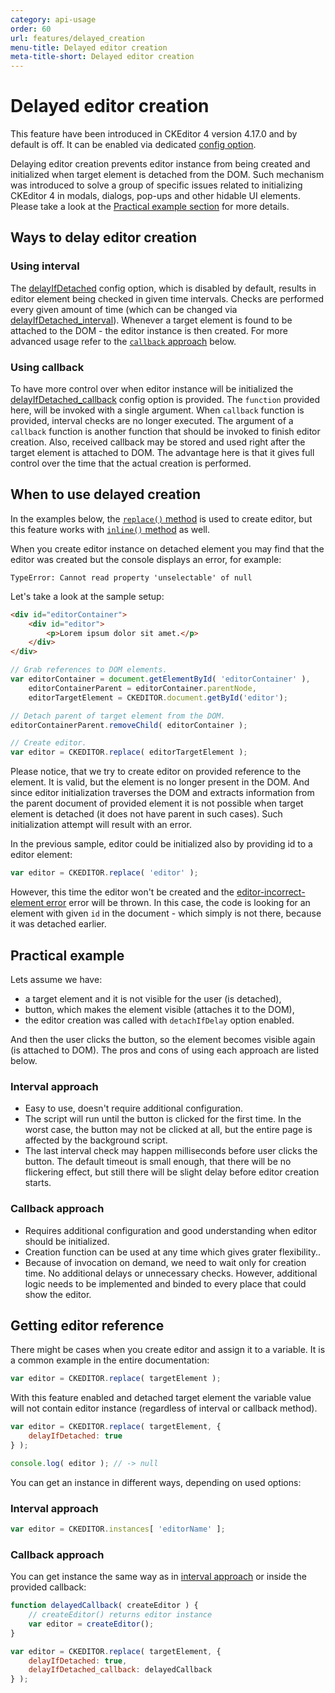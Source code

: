```yaml
---
category: api-usage
order: 60
url: features/delayed_creation
menu-title: Delayed editor creation
meta-title-short: Delayed editor creation
---
```

<!--
Copyright (c) 2003-2021, CKSource - Frederico Knabben. All rights reserved.
For licensing, see LICENSE.md.
-->

# Delayed editor creation

<info-box info="">This feature have been introduced in CKEditor 4 version 4.17.0 and by default is off. It can be enabled via dedicated [config option](../api/CKEDITOR_config.html#cfg-delayIfDetached).</info-box>

Delaying editor creation prevents editor instance from being created and initialized when target element is detached from the DOM. Such mechanism was introduced to solve a group of specific issues related to initializing CKEditor 4 in modals, dialogs, pop-ups and other hidable UI elements. Please take a look at the [Practical example section](#practical-example) for more details.

## Ways to delay editor creation

### Using interval

The [delayIfDetached](../api/CKEDITOR_config.html#cfg-delayIfDetached) config option, which is disabled by default, results in editor element being checked in given time intervals. Checks are performed every given amount of time (which can be changed via [delayIfDetached_interval](../api/CKEDITOR_config.html#cfg-delayIfDetached_interval)). Whenever a target element is found to be attached to the DOM - the editor instance is then created. For more advanced usage refer to the [`callback` approach](#using-callback) below.

### Using callback

To have more control over when editor instance will be initialized the [delayIfDetached_callback](../api/CKEDITOR_config.html#cfg-delayIfDetached_callback) config option is provided. The `function` provided here, will be invoked with a single argument. When `callback` function is provided, interval checks are no longer executed. The argument of a `callback` function is another function that should be invoked to finish editor creation. Also, received callback may be stored and used right after the target element is attached to DOM. The advantage here is that it gives full control over the time that the actual creation is performed.

## When to use delayed creation

<info-box info="">In the examples below, the [`replace()` method](../api/CKEDITOR.html#method-replace) is used to create editor, but this feature works with [`inline()` method](../api/CKEDITOR.html#method-inline) as well.</info-box>

When you create editor instance on detached element you may find that the editor was created but the console displays an error, for example:

```plain
TypeError: Cannot read property 'unselectable' of null
```

Let's take a look at the sample setup:

```html
<div id="editorContainer">
	<div id="editor">
		<p>Lorem ipsum dolor sit amet.</p>
	</div>
</div>
```

```js
// Grab references to DOM elements.
var editorContainer = document.getElementById( 'editorContainer' ),
	editorContainerParent = editorContainer.parentNode,
	editorTargetElement = CKEDITOR.document.getById('editor');

// Detach parent of target element from the DOM.
editorContainerParent.removeChild( editorContainer );

// Create editor.
var editor = CKEDITOR.replace( editorTargetElement );
```

Please notice, that we try to create editor on provided reference to the element. It is valid, but the element is no longer present in the DOM. And since editor initialization traverses the DOM and extracts information from the parent document of provided element it is not possible when target element is detached (it does not have parent in such cases). Such initialization attempt will result with an error.

In the previous sample, editor could be initialized also by providing id to a editor element:

```js
var editor = CKEDITOR.replace( 'editor' );
```

However, this time the editor won't be created and the [editor-incorrect-element error](https://ckeditor.com/docs/ckeditor4/latest/guide/dev_errors.html#editor-incorrect-element) error will be thrown. In this case, the code is looking for an element with given `id` in the document - which simply is not there, because it was detached earlier.

## Practical example

Lets assume we have:
- a target element and it is not visible for the user (is detached),
- button, which makes the element visible (attaches it to the DOM),
- the editor creation was called with `detachIfDelay` option enabled.

And then the user clicks the button, so the element becomes visible again (is attached to DOM). The pros and cons of using each approach are listed below.

### Interval approach

- Easy to use, doesn't require additional configuration.
- The script will run until the button is clicked for the first time. In the worst case, the button may not be clicked at all, but the entire page is affected by the background script.
- The last interval check may happen milliseconds before user clicks the button. The default timeout is small enough, that there will be no flickering effect, but still there will be slight delay before editor creation starts.

### Callback approach

- Requires additional configuration and good understanding when editor should be initialized.
- Creation function can be used at any time which gives grater flexibility..
- Because of invocation on demand, we need to wait only for creation time. No additional delays or unnecessary checks. However, additional logic needs to be implemented and binded to every place that could show the editor.

## Getting editor reference

There might be cases when you create editor and assign it to a variable. It is a common example in the entire documentation:

```js
var editor = CKEDITOR.replace( targetElement );
```

With this feature enabled and detached target element the variable value will not contain editor instance  (regardless of interval or callback method).

```js
var editor = CKEDITOR.replace( targetElement, {
	delayIfDetached: true
} );

console.log( editor ); // -> null
```

You can get an instance in different ways, depending on used options:

### Interval approach
```js
var editor = CKEDITOR.instances[ 'editorName' ];
```
### Callback approach

You can get instance the same way as in [interval approach](#interval-approach-3) or inside the provided callback:
```js
function delayedCallback( createEditor ) {
	// createEditor() returns editor instance
	var editor = createEditor();
}

var editor = CKEDITOR.replace( targetElement, {
	delayIfDetached: true,
	delayIfDetached_callback: delayedCallback
} );
```
